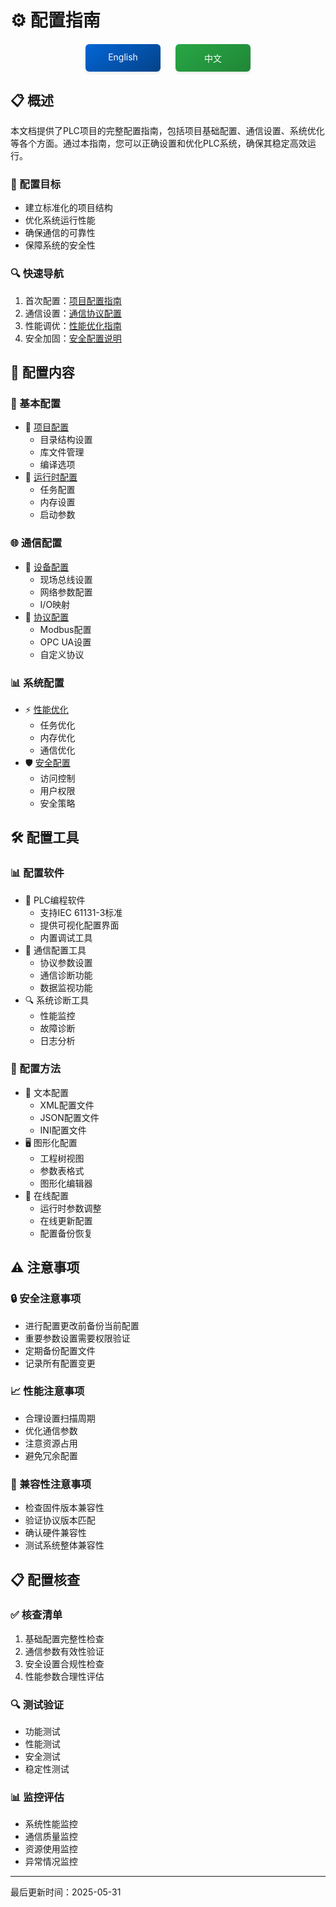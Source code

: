 # ⚙️ 配置指南

<div align="center">
<div style="margin: 20px 0; display: flex; justify-content: center; gap: 24px;">
<a href="./README_EN.md" style="display: inline-block; width: 120px; padding: 12px 0; text-align: center; background: linear-gradient(145deg, #0366d6, #044289); color: white; text-decoration: none; border-radius: 6px; box-shadow: 0 2px 4px rgba(0,0,0,0.1); transition: all 0.3s ease;">
English
</a>
<a href="./README_CN.md" style="display: inline-block; width: 120px; padding: 12px 0; text-align: center; background: linear-gradient(145deg, #28a745, #208637); color: white; text-decoration: none; border-radius: 6px; box-shadow: 0 2px 4px rgba(0,0,0,0.1); transition: all 0.3s ease;">
中文
</a>
</div>
</div>

## 📋 概述

本文档提供了PLC项目的完整配置指南，包括项目基础配置、通信设置、系统优化等各个方面。通过本指南，您可以正确设置和优化PLC系统，确保其稳定高效运行。

### 🎯 配置目标
- 建立标准化的项目结构
- 优化系统运行性能
- 确保通信的可靠性
- 保障系统的安全性

### 🔍 快速导航
1. 首次配置：[项目配置指南](./project_config/README_CN.md)
2. 通信设置：[通信协议配置](./protocol_config/README_CN.md)
3. 性能调优：[性能优化指南](./performance/README_CN.md)
4. 安全加固：[安全配置说明](./security/README_CN.md)

## 📑 配置内容

### 🔧 基本配置
- 📌 [项目配置](./project_config.md)
  - 目录结构设置
  - 库文件管理
  - 编译选项
- 🎯 [运行时配置](./runtime_config.md)
  - 任务配置
  - 内存设置
  - 启动参数

### 🌐 通信配置
- 🔌 [设备配置](./device_config.md)
  - 现场总线设置
  - 网络参数配置
  - I/O映射
- 📡 [协议配置](./protocol_config.md)
  - Modbus配置
  - OPC UA设置
  - 自定义协议

### 📊 系统配置
- ⚡ [性能优化](./performance.md)
  - 任务优化
  - 内存优化
  - 通信优化
- 🛡️ [安全配置](./security.md)
  - 访问控制
  - 用户权限
  - 安全策略

## 🛠️ 配置工具

### 📊 配置软件
- 🔧 PLC编程软件
  - 支持IEC 61131-3标准
  - 提供可视化配置界面
  - 内置调试工具
- 📡 通信配置工具
  - 协议参数设置
  - 通信诊断功能
  - 数据监视功能
- 🔍 系统诊断工具
  - 性能监控
  - 故障诊断
  - 日志分析

### 🔧 配置方法
- 📝 文本配置
  - XML配置文件
  - JSON配置文件
  - INI配置文件
- 🖥️ 图形化配置
  - 工程树视图
  - 参数表格式
  - 图形化编辑器
- 🔄 在线配置
  - 运行时参数调整
  - 在线更新配置
  - 配置备份恢复

## ⚠️ 注意事项

### 🔒 安全注意事项
- 进行配置更改前备份当前配置
- 重要参数设置需要权限验证
- 定期备份配置文件
- 记录所有配置变更

### 📈 性能注意事项
- 合理设置扫描周期
- 优化通信参数
- 注意资源占用
- 避免冗余配置

### 🔄 兼容性注意事项
- 检查固件版本兼容性
- 验证协议版本匹配
- 确认硬件兼容性
- 测试系统整体兼容性

## 📋 配置核查

### ✅ 核查清单
1. 基础配置完整性检查
2. 通信参数有效性验证
3. 安全设置合规性检查
4. 性能参数合理性评估

### 🔍 测试验证
- 功能测试
- 性能测试
- 安全测试
- 稳定性测试

### 📊 监控评估
- 系统性能监控
- 通信质量监控
- 资源使用监控
- 异常情况监控

---
最后更新时间：2025-05-31
